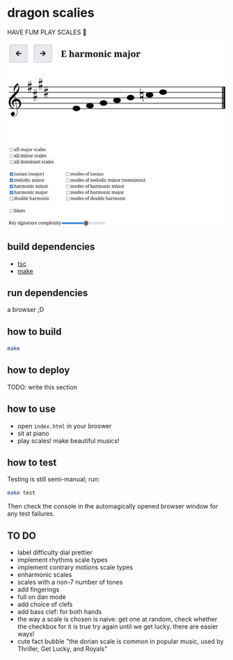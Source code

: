 # dragon scalies

HAVE FUM PLAY SCALES 🎵

![screenshot](scrot-f370bc9.png)

## build dependencies

- [tsc](https://www.typescriptlang.org/)
- [make](https://www.gnu.org/software/make/)

## run dependencies

a browser ;D

## how to build

```sh
make
```

## how to deploy

TODO: write this section

## how to use

- open `index.html` in your broswer
- sit at piano
- play scales! make beautiful musics!

## how to test

Testing is still semi-manual; run:

```sh
make test
```

Then check the console in the automagically opened browser window for any test failures.

## TO DO

- label difficulty dial prettier
- implement rhythms scale types
- implement contrary motions scale types
- enharmonic scales
- scales with a non-7 number of tones
- add fingerings
- full on dan mode
- add choice of clefs
- add bass clef: for both hands
- the way a scale is chosen is naive:
    get one at random, 
    check whether the checkbox for it is true
    try again until we get lucky.
    there are easier ways!
- cute fact bubble
    "the dorian scale is common in popular music, used by Thriller, Get Lucky, and Royals"
